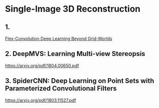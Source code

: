 # Single-Image 3D Reconstruction

## 1. 
[Flex-Convolution Deep Learning Beyond Grid-Worlds](https://arxiv.org/pdf/1803.07289.pdf)
## 2. DeepMVS: Learning Multi-view Stereopsis
 https://arxiv.org/pdf/1804.00650.pdf
## 3. SpiderCNN: Deep Learning on Point Sets with Parameterized Convolutional Filters
 https://arxiv.org/pdf/1803.11527.pdf
